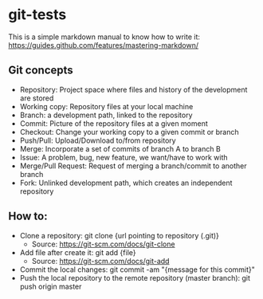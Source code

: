 # git-tests

This is a simple markdown manual to know how to write it:
https://guides.github.com/features/mastering-markdown/

## Git concepts
* Repository: Project space where files and history of the development are stored
* Working copy: Repository files at your local machine
* Branch: a development path, linked to the repository
* Commit: Picture of the repository files at a given moment
* Checkout: Change your working copy to a given commit or branch
* Push/Pull: Upload/Download to/from repository
* Merge: Incorporate a set of commits of branch A to branch B
* Issue: A problem, bug, new feature, we want/have to work with
* Merge/Pull Request: Request of merging a branch/commit to another branch
* Fork: Unlinked development path, which creates an independent repository

## How to:
* Clone a repository: git clone {url pointing to repository (.git)}
    * Source: https://git-scm.com/docs/git-clone
* Add file after create it: git add {file}
    * Source: https://git-scm.com/docs/git-add
* Commit the local changes: git commit -am "{message for this commit}"
* Push the local repository to the remote repository (master branch): git push origin master